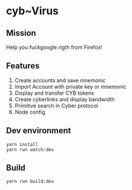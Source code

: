 # cyb~Virus

## Mission

Help you fuckgoogle rigth from Firefox!

## Features
1. Create accounts and save mnemonic
2. Import Account with private key or mnemonic
3. Display and transfer CYB tokens
4. Create cyberlinks and display bandwidth
6. Primitive search in Cyber protocol
7. Node config

## Dev environment
```
yarn install
yarn run watch:dev
```

## Build 
```
yarn run build:dev
```
